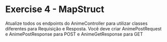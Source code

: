 # Exercise 4 - MapStruct

Atualize todos os endpoints do AnimeController para utilizar classes diferentes para
Requisição e Resposta. Você deve criar AnimePostRequest e AnimePostResponse para POST
e AnimeGetResponse para GET
